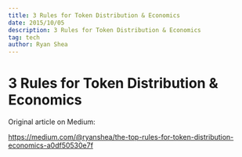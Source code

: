 ```yaml
---
title: 3 Rules for Token Distribution & Economics
date: 2015/10/05
description: 3 Rules for Token Distribution & Economics
tag: tech
author: Ryan Shea
---
```


# 3 Rules for Token Distribution & Economics

Original article on Medium:

https://medium.com/@ryanshea/the-top-rules-for-token-distribution-economics-a0df50530e7f
